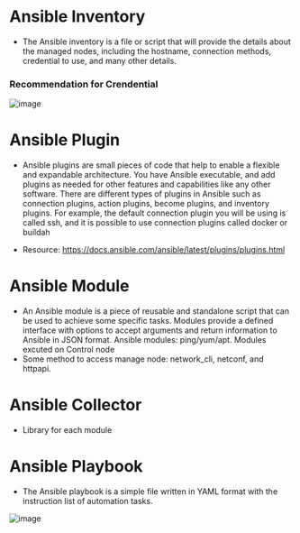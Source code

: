 # Ansible Inventory

- The Ansible inventory is a file or script that will provide the details about the managed nodes, including
the hostname, connection methods, credential to use, and many other details.

### Recommendation for Crendential

![image](https://user-images.githubusercontent.com/25337881/199374431-7fa9c544-26c6-4a77-9f71-94dd062bc95a.png)




# Ansible Plugin

- Ansible plugins are small pieces of code that help to enable a flexible and expandable architecture. You have Ansible executable, and add plugins as needed for other features and capabilities like any other software. There are different types of plugins in Ansible such as connection plugins, action plugins, become plugins, and inventory plugins. For example, the default connection plugin you will be using is called ssh, and it is possible to use connection plugins called docker or buildah

- Resource: https://docs.ansible.com/ansible/latest/plugins/plugins.html


# Ansible Module

- An Ansible module is a piece of reusable and standalone script that can be used to achieve some specific tasks. Modules provide a defined interface with options to accept arguments and return information to Ansible in JSON format. Ansible modules: ping/yum/apt. Modules excuted on Control node
- Some method to access manage node: network_cli, netconf, and httpapi.


# Ansible Collector
- Library for each module

# Ansible Playbook

- The Ansible playbook is a simple file written in YAML format with the instruction list of automation
tasks.

![image](https://user-images.githubusercontent.com/25337881/196846628-e3721220-8e2f-4fe5-9c3a-7befccd60a93.png)
